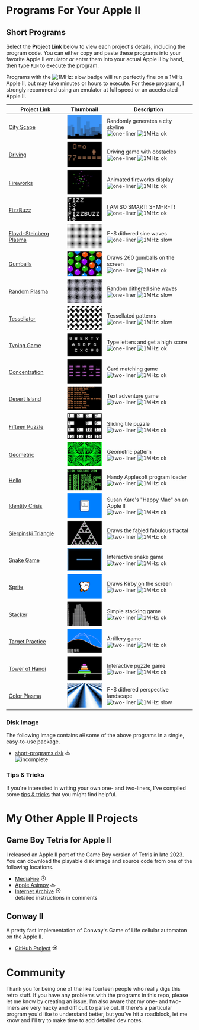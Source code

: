 # Programs For Your Apple II

## Short Programs

Select the **Project Link** below to view each project's details, including the program code. You can either copy and paste these programs into your favorite Apple II emulator _or_ enter them into your actual Apple II by hand, then type `RUN` to execute the program.

Programs with the ![1MHz: slow](https://img.shields.io/badge/1MHz-slow-red) badge will run perfectly fine on a 1MHz Apple II, but may take minutes or hours to execute. For these programs, I strongly recommend using an emulator at full speed or an accelerated Apple II.

| Project Link | Thumbnail | Description |
| --- | --- | --- |
| [City Scape](short-programs/city-scape.md) | ![City Scape](short-programs/media/city-scape-tn.png) | Randomly generates a city skyline<br>![one-liner](https://img.shields.io/badge/one--liner-orange) ![1MHz: ok](https://img.shields.io/badge/1MHz-ok-green) |
| [Driving](short-programs/driving.md) | ![Driving](short-programs/media/driving-tn.png) | Driving game with obstacles<br>![one-liner](https://img.shields.io/badge/one--liner-orange) ![1MHz: ok](https://img.shields.io/badge/1MHz-ok-green) |
| [Fireworks](short-programs/fireworks.md) | ![Fireworks](short-programs/media/fireworks-tn.png) | Animated fireworks display<br>![one-liner](https://img.shields.io/badge/one--liner-orange) ![1MHz: ok](https://img.shields.io/badge/1MHz-ok-green) |
| [FizzBuzz](short-programs/fizzbuzz.md) | ![FizzBuzz](short-programs/media/fizzbuzz-tn.png) | I AM SO SMART! S-M-R-T!<br>![one-liner](https://img.shields.io/badge/one--liner-orange) ![1MHz: ok](https://img.shields.io/badge/1MHz-ok-green) |
| [Floyd-Steinberg Plasma](short-programs/floyd-steinberg-plasma.md) | ![Floyd-Steinberg Plasma](short-programs/media/floyd-steinberg-plasma-tn.png) | F-S dithered sine waves<br>![one-liner](https://img.shields.io/badge/one--liner-orange) ![1MHz: slow](https://img.shields.io/badge/1MHz-slow-red) |
| [Gumballs](short-programs/gumballs.md) | ![Gumballs](short-programs/media/gumballs-tn.png) | Draws 260 gumballs on the screen<br>![one-liner](https://img.shields.io/badge/one--liner-orange) ![1MHz: ok](https://img.shields.io/badge/1MHz-ok-green) |
| [Random Plasma](short-programs/random-plasma.md) | ![Random Plasma](short-programs/media/random-plasma-tn.png) | Random dithered sine waves<br>![one-liner](https://img.shields.io/badge/one--liner-orange) ![1MHz: slow](https://img.shields.io/badge/1MHz-slow-red) |
| [Tessellator](short-programs/tessellator.md) | ![Tessellator](short-programs/media/tessellator-tn.png) | Tessellated patterns<br>![one-liner](https://img.shields.io/badge/one--liner-orange) ![1MHz: slow](https://img.shields.io/badge/1MHz-slow-red) |
| [Typing Game](short-programs/typing-game.md) | ![Typing Game](short-programs/media/typing-game-tn.png) | Type letters and get a high score<br>![one-liner](https://img.shields.io/badge/one--liner-orange) ![1MHz: ok](https://img.shields.io/badge/1MHz-ok-green) |
| [Concentration](short-programs/concentration.md) | ![Concentration](short-programs/media/concentration-tn.png) | Card matching game<br>![two-liner](https://img.shields.io/badge/two--liner-blue) ![1MHz: ok](https://img.shields.io/badge/1MHz-ok-green) |
| [Desert Island](short-programs/desert-island.md) | ![Desert Island](short-programs/media/desert-island-tn.png) | Text adventure game<br>![two-liner](https://img.shields.io/badge/two--liner-blue) ![1MHz: ok](https://img.shields.io/badge/1MHz-ok-green) |
| [Fifteen Puzzle](short-programs/fifteen-puzzle.md) | ![Fifteen Puzzle](short-programs/media/fifteen-puzzle-tn.png) | Sliding tile puzzle<br>![two-liner](https://img.shields.io/badge/two--liner-blue) ![1MHz: ok](https://img.shields.io/badge/1MHz-ok-green) |
| [Geometric](short-programs/geometric.md) | ![Geometric](short-programs/media/geometric-tn.png) | Geometric pattern<br>![two-liner](https://img.shields.io/badge/two--liner-blue) ![1MHz: ok](https://img.shields.io/badge/1MHz-ok-green) |
| [Hello](short-programs/hello.md) | ![Hello](short-programs/media/hello-tn.png) | Handy Applesoft program loader<br>![two-liner](https://img.shields.io/badge/two--liner-blue) ![1MHz: ok](https://img.shields.io/badge/1MHz-ok-green) |
| [Identity Crisis](short-programs/identity-crisis.md) | ![Identity Crisis](short-programs/media/identity-crisis-tn.png) | Susan Kare's "Happy Mac" on an Apple II<br>![two-liner](https://img.shields.io/badge/two--liner-blue) ![1MHz: ok](https://img.shields.io/badge/1MHz-ok-green) |
| [Sierpinski Triangle](short-programs/sierpinski.md) | ![Sierpinski Triangle](short-programs/media/sierpinski-tn.png) | Draws the fabled fabulous fractal<br>![two-liner](https://img.shields.io/badge/two--liner-blue) ![1MHz: ok](https://img.shields.io/badge/1MHz-ok-green) |
| [Snake Game](short-programs/snake-game.md) | ![Snake Game](short-programs/media/snake-game-tn.png) | Interactive snake game<br>![two-liner](https://img.shields.io/badge/two--liner-blue) ![1MHz: ok](https://img.shields.io/badge/1MHz-ok-green) |
| [Sprite](short-programs/sprite.md) | ![Sprite](short-programs/media/sprite-tn.png) | Draws Kirby on the screen<br>![two-liner](https://img.shields.io/badge/two--liner-blue) ![1MHz: ok](https://img.shields.io/badge/1MHz-ok-green) |
| [Stacker](short-programs/stacker.md) | ![Stacker](short-programs/media/stacker-tn.png) | Simple stacking game<br>![two-liner](https://img.shields.io/badge/two--liner-blue) ![1MHz: ok](https://img.shields.io/badge/1MHz-ok-green) |
| [Target Practice](short-programs/target-practice.md) | ![Target Practice](short-programs/media/target-practice-tn.png) | Artillery game<br>![two-liner](https://img.shields.io/badge/two--liner-blue) ![1MHz: ok](https://img.shields.io/badge/1MHz-ok-green) |
| [Tower of Hanoi](short-programs/tower-of-hanoi.md) | ![Tower of Hanoi](short-programs/media/tower-of-hanoi-tn.png) | Interactive puzzle game<br>![two-liner](https://img.shields.io/badge/two--liner-blue) ![1MHz: ok](https://img.shields.io/badge/1MHz-ok-green) |
| [Color Plasma](short-programs/color-plasma.md) | ![Color Plasma](short-programs/media/color-plasma-tn.png) | F-S dithered perspective landscape<br>![two-liner](https://img.shields.io/badge/applesoft-green) ![1MHz: slow](https://img.shields.io/badge/1MHz-slow-red) |

### Disk Image
The following image contains ~~all~~ some of the above programs in a single, easy-to-use package.
* [short-programs.dsk](short-programs/short-programs.dsk)  ![Download](assets/images/download.png)<br>![incomplete](https://img.shields.io/badge/status-incomplete-orange)

### Tips & Tricks
If you're interested in writing your own one- and two-liners, I've compiled some [tips & tricks](tips-and-tricks.md) that you might find helpful.

# My Other Apple II Projects

## Game Boy Tetris for Apple II
I released an Apple II port of the Game Boy version of Tetris in late 2023. You can download the playable disk image and source code from one of the following locations.
* [MediaFire](https://www.mediafire.com/file/idnz38jba6kgsof/Game_Boy_Tetris_for_Apple_II_%2528src_incl%2529.zip/file) ![Leave](assets/images/leave.png)
* [Apple Asimov](https://mirrors.apple2.org.za/ftp.apple.asimov.net/images/games/action/Game%20Boy%20Tetris%20for%20Apple%20II%20%28src%20incl%29.zip) ![Download](assets/images/download.png)
* [Internet Archive](https://archive.org/details/gameboy_tetris_for_apple_ii) ![Leave](assets/images/leave.png)<br>detailed instructions in comments

## Conway II
A pretty fast implementation of Conway's Game of Life cellular automaton on the Apple II.
* [GitHub Project](https://github.com/thelbane/ConwayII) ![Leave](assets/images/leave.png)

# Community
Thank you for being one of the like fourteen people who really digs this retro stuff. If you have any problems with the programs in this repo, please let me know by creating an issue. I'm also aware that my one- and two-liners are very hacky and difficult to parse out. If there's a particular program you'd like to understand better, but you've hit a roadblock, let me know and I'll try to make time to add detailed dev notes.
